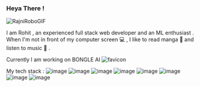 ### Heya There ! 

![RajniRoboGIF](https://github.com/Semicile17/Semicile17/assets/138305306/3824109a-0f4a-4549-835a-f078c28ea059)


I am Rohit , an experienced full stack web developer and an ML enthusiast . When I'm not in front of my computer screen 💻 , I like to read manga 💢 and listen to music 🎵 .

Currently I am working on BONGLE AI ![favicon](https://github.com/Semicile17/Semicile17/assets/138305306/12d3c589-ae9d-43c1-834d-5c95f6ded21c)

My tech stack : ![image](https://github.com/Semicile17/Semicile17/assets/138305306/9763c6f0-ac3b-4fb9-be40-893baaf4c8db) ![image](https://github.com/Semicile17/Semicile17/assets/138305306/b1e17ac2-333d-424e-a487-88496a0e79f9) ![image](https://github.com/Semicile17/Semicile17/assets/138305306/8087e9c0-cfb1-4049-aac9-4f6df08b3ddb) ![image](https://github.com/Semicile17/Semicile17/assets/138305306/da4e36ee-4ed6-4b3d-8a7c-ad9d0b31a2ea) ![image](https://github.com/Semicile17/Semicile17/assets/138305306/24740941-10ec-433f-a0aa-30c13a95962a) ![image](https://github.com/Semicile17/Semicile17/assets/138305306/5d335ef8-c3c9-41a0-801a-0f923b38ecb9) ![image](https://github.com/Semicile17/Semicile17/assets/138305306/876d5078-3488-426c-8e97-586915149a5c) ![image](https://github.com/Semicile17/Semicile17/assets/138305306/7724279a-c2e6-40e7-a775-453a8bda7aa4)













